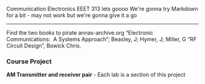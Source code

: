 Communication Electronics EEET 313 lets goooo
We're gonna try Markdown for a bit - may not work but we're gonna give it a go

___
Find the two books to pirate
annas-archive.org
“Electronic Communications:  A Systems Approach”; Beasley, J; Hymer, J; Miller, G
“RF Circuit Design”, Bowick Chris.

### Course Project
**AM Transmitter and receiver pair** - Each lab is a section of this project

